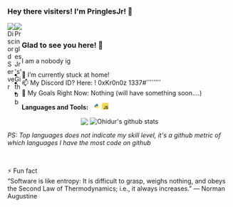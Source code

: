 ### Hey there visiters! I'm PringlesJr! 👋
<a href="https://discord.gg/dbcdAMq">
  <img align="left" alt="Discord Server" width="16px" src="https://cdn.jsdelivr.net/npm/simple-icons@v3/icons/discord.svg" />
</a>
 <a href="https://github.com/FakePringlesJr">
  <img align="left" alt="PringlesJr's'Github" width="16px" src="https://cdn.jsdelivr.net/npm/simple-icons@v3/icons/github.svg" />
</a>

<br />

### Glad to see you here! 🤩 &nbsp;

I am a nobody ig
- 🌱 I’m currently stuck at home!
- 📫 My Discord ID? Here: ! 0xKr0n0z ٴٴٴٴٴٴٴٴ#1337
- 🥅 My Goals Right Now: Nothing (will have something soon....)

**Languages and Tools:** &nbsp;
<code><img height="15" src="https://raw.githubusercontent.com/github/explore/80688e429a7d4ef2fca1e82350fe8e3517d3494d/topics/python/python.png"></code>
 <code><img height="15" src="https://raw.githubusercontent.com/github/explore/80688e429a7d4ef2fca1e82350fe8e3517d3494d/topics/javascript/javascript.png"></code>
 

<p align="center">
  <img align="center" src="https://github-readme-stats.vercel.app/api/top-langs/?username=FakePringlesJr&theme=radical&hide_langs_below=1&layout=compact" />
  <img align="center" src="https://github-readme-stats.vercel.app/api?username=FakePringlesJr&show_icons=true&theme=radical&line_height=21" alt="Ohidur's github stats"/>
</p>

*PS: Top languages does not indicate my skill level, it's a github metric of which languages I have the most code on github*

<br />

⚡ Fun fact <br>
“Software is like entropy: It is difficult to grasp, weighs nothing, and obeys the Second Law of Thermodynamics; i.e., it always increases.”
— Norman Augustine
